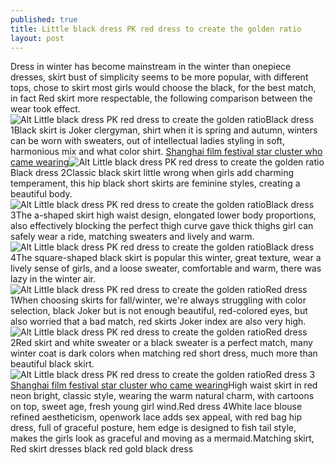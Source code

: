 ```yaml
---
published: true
title: Little black dress PK red dress to create the golden ratio
layout: post
---
```

Dress in winter has become mainstream in the winter than onepiece dresses, skirt bust of simplicity seems to be more popular, with different tops, chose to skirt most girls would choose the black, for the best match, in fact Red skirt more respectable, the following comparison between the wear took effect.![Alt Little black dress PK red dress to create the golden ratio](https://c2.staticflickr.com/8/7339/27233293254_bf25e52a2b_z.jpg)Black dress 1Black skirt is Joker clergyman, shirt when it is spring and autumn, winters can be worn with sweaters, out of intellectual ladies styling in soft, harmonious mix and what color shirt. [Shanghai film festival star cluster who came wearing](http://www.mkfans.com/2016/06/12/shanghai-film-festival-star-cluster-who-came-wearing-jewellery-watch-face/)![Alt Little black dress PK red dress to create the golden ratio](https://c2.staticflickr.com/8/7476/27233404713_10c176529c_z.jpg)Black dress 2Classic black skirt little wrong when girls add charming temperament, this hip black short skirts are feminine styles, creating a beautiful body.![Alt Little black dress PK red dress to create the golden ratio](https://c2.staticflickr.com/8/7448/27769487061_e907e22f7a_z.jpg)Black dress 3The a-shaped skirt high waist design, elongated lower body proportions, also effectively blocking the perfect thigh curve gave thick thighs girl can safely wear a ride, matching sweaters and lively and warm.![Alt Little black dress PK red dress to create the golden ratio](https://c2.staticflickr.com/8/7338/27769493561_2e389f7dcd_z.jpg)Black dress 4The square-shaped black skirt is popular this winter, great texture, wear a lively sense of girls, and a loose sweater, comfortable and warm, there was lazy in the winter air.![Alt Little black dress PK red dress to create the golden ratio](https://c2.staticflickr.com/8/7683/27744129892_02d8b6859f_z.jpg)Red dress 1When choosing skirts for fall/winter, we\'re always struggling with color selection, black Joker but is not enough beautiful, red-colored eyes, but also worried that a bad match, red skirts Joker index are also very high.![Alt Little black dress PK red dress to create the golden ratio](https://c2.staticflickr.com/8/7223/27845430735_049dd69bfd_z.jpg)Red dress 2Red skirt and white sweater or a black sweater is a perfect match, many winter coat is dark colors when matching red short dress, much more than beautiful black skirt.![Alt Little black dress PK red dress to create the golden ratio](https://c2.staticflickr.com/8/7387/27845441465_0827654e47_z.jpg)Red dress 3 [Shanghai film festival star cluster who came wearing](http://www.mkfans.com/2016/06/12/shanghai-film-festival-star-cluster-who-came-wearing-jewellery-watch-face/)High waist skirt in red neon bright, classic style, wearing the warm natural charm, with cartoons on top, sweet age, fresh young girl wind.Red dress 4White lace blouse refined aestheticism, openwork lace adds sex appeal, with red bag hip dress, full of graceful posture, hem edge is designed to fish tail style, makes the girls look as graceful and moving as a mermaid.Matching skirt, Red skirt dresses black red gold black dress